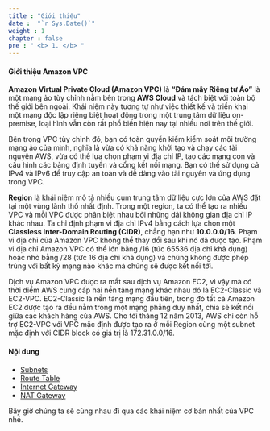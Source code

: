 ```yaml
---
title : "Giới thiệu"
date :  "`r Sys.Date()`" 
weight : 1 
chapter : false
pre : " <b> 1. </b> "
---
```


#### Giới thiệu Amazon VPC

**Amazon Virtual Private Cloud (Amazon VPC)** là **“Đám mây Riêng tư Ảo”** là một mạng ảo tùy chỉnh nằm bên trong **AWS Cloud** và tách biệt với toàn bộ thế giới bên ngoài. Khái niệm này tương tự như việc thiết kế và triển khai một mạng độc lập riêng biệt hoạt động trong một trung tâm dữ liệu on-premise, loại hình vẫn còn rất phổ biến hiện nay tại nhiều nơi trên thế giới.

Bên trong VPC tùy chỉnh đó, bạn có toàn quyền kiểm kiểm soát môi trường mạng ảo của mình, nghĩa là vừa có khả năng khởi tạo và chạy các tài nguyên AWS, vừa có thể lựa chọn phạm vi địa chỉ IP, tạo các mạng con và cấu hình các bảng định tuyến và cổng kết nối mạng. Bạn có thể sử dụng cả IPv4 và IPv6 để truy cập an toàn và dễ dàng vào tài nguyên và ứng dụng trong VPC. 

**Region** là khái niệm mô tả nhiều cụm trung tâm dữ liệu cực lớn của AWS đặt tại một vùng lãnh thổ nhất định. Trong một region, ta có thể tạo ra nhiều VPC và mỗi VPC được phân biệt nhau bởi những dải không gian địa chỉ IP khác nhau. Ta chỉ định phạm vi địa chỉ IPv4 bằng cách lựa chọn một **Classless Inter-Domain Routing (CIDR)**, chẳng hạn như **10.0.0.0/16**. Phạm vi địa chỉ của Amazon VPC không thể thay đổi sau khi nó đã được tạo. Phạm vi địa chỉ Amazon VPC có thể lớn bằng /16 (tức 65536 địa chỉ khả dụng) hoặc nhỏ bằng /28 (tức 16 địa chỉ khả dụng) và chúng không được phép trùng với bất kỳ mạng nào khác mà chúng sẽ được kết nối tới.

Dịch vụ Amazon VPC được ra mắt sau dịch vụ Amazon EC2, vì vậy mà có thời điểm AWS cung cấp hai nền tảng mạng khác nhau đó là EC2-Classic và EC2-VPC. EC2-Classic là nền tảng mạng đầu tiên, trong đó tất cả Amazon EC2 được tạo ra đều nằm trong một mạng phẳng duy nhất, chia sẻ kết nối giữa các khách hàng của AWS. Cho tới tháng 12 năm 2013, AWS chỉ còn hỗ trợ EC2-VPC với VPC mặc định được tạo ra ở mỗi Region cùng một subnet mặc định với CIDR block có giá trị là 172.31.0.0/16.

#### Nội dung

- [Subnets](1.1-subnets/)
- [Route Table](1.2-routetable/)
- [Internet Gateway](1.3-internetgateway/)
- [NAT Gateway](1.4-natgateway/)

Bây giờ chúng ta sẽ cùng nhau đi qua các khái niệm cơ bản nhất của VPC nhé.
